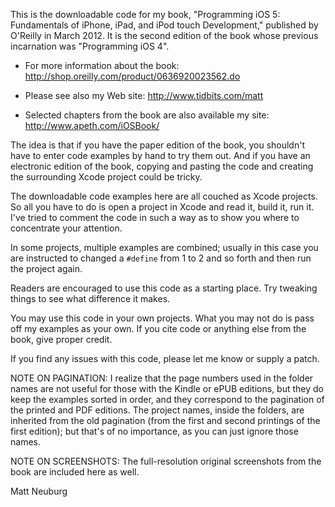 
This is the downloadable code for my book, "Programming iOS 5: Fundamentals of iPhone, iPad, and iPod touch Development," published by O'Reilly in March 2012. It is the second edition of the book whose previous incarnation was "Programming iOS 4".

* For more information about the book: <http://shop.oreilly.com/product/0636920023562.do>

* Please see also my Web site: <http://www.tidbits.com/matt>

* Selected chapters from the book are also available my site: <http://www.apeth.com/iOSBook/>

The idea is that if you have the paper edition of the book, you shouldn't have to enter code examples by hand to try them out. And if you have an electronic edition of the book, copying and pasting the code and creating the surrounding Xcode project could be tricky.

The downloadable code examples here are all couched as Xcode projects. So all you have to do is open a project in Xcode and read it, build it, run it. I've tried to comment the code in such a way as to show you where to concentrate your attention.

In some projects, multiple examples are combined; usually in this case you are instructed to changed a `#define` from 1 to 2 and so forth and then run the project again.

Readers are encouraged to use this code as a starting place. Try tweaking things to see what difference it makes.

You may use this code in your own projects. What you may not do is pass off my examples as your own. If you cite code or anything else from the book, give proper credit.

If you find any issues with this code, please let me know or supply a patch.

NOTE ON PAGINATION: I realize that the page numbers used in the folder names are not useful for those with the Kindle or ePUB editions, but they do keep the examples sorted in order, and they correspond to the pagination of the printed and PDF editions. The project names, inside the folders, are inherited from the old pagination (from the first and second printings of the first edition); but that's of no importance, as you can just ignore those names.

NOTE ON SCREENSHOTS: The full-resolution original screenshots from the book are included here as well.

Matt Neuburg
